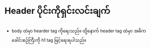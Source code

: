 # Header ပိုင်းကိုရှင်းလင်းချက်

* body ထဲမှာ hearder tag ကိုရေးသည်။ ထို့နောက် header tag ထဲမှာ အဓိကခေါင်းစဉ်ကြီးကို h1 tag ဖြင့်ရေးရပါသည်။